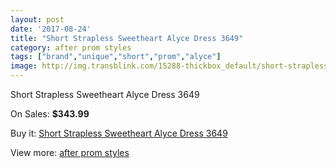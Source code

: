 ```yaml
---
layout: post
date: '2017-08-24'
title: "Short Strapless Sweetheart Alyce Dress 3649"
category: after prom styles
tags: ["brand","unique","short","prom","alyce"]
image: http://img.transblink.com/15288-thickbox_default/short-strapless-sweetheart-alyce-dress-3649.jpg
---
```

Short Strapless Sweetheart Alyce Dress 3649

On Sales: **$343.99**
<a href="https://www.transblink.com/en/after-prom-styles/4870-short-strapless-sweetheart-alyce-dress-3649.html"><amp-img layout="responsive" width="600" height="600" src="//img.transblink.com/15288-thickbox_default/short-strapless-sweetheart-alyce-dress-3649.jpg" alt="Short Strapless Sweetheart Alyce Dress 3649 0" /></a>
<a href="https://www.transblink.com/en/after-prom-styles/4870-short-strapless-sweetheart-alyce-dress-3649.html"><amp-img layout="responsive" width="600" height="600" src="//img.transblink.com/15291-thickbox_default/short-strapless-sweetheart-alyce-dress-3649.jpg" alt="Short Strapless Sweetheart Alyce Dress 3649 1" /></a>
<a href="https://www.transblink.com/en/after-prom-styles/4870-short-strapless-sweetheart-alyce-dress-3649.html"><amp-img layout="responsive" width="600" height="600" src="//img.transblink.com/15290-thickbox_default/short-strapless-sweetheart-alyce-dress-3649.jpg" alt="Short Strapless Sweetheart Alyce Dress 3649 2" /></a>
<a href="https://www.transblink.com/en/after-prom-styles/4870-short-strapless-sweetheart-alyce-dress-3649.html"><amp-img layout="responsive" width="600" height="600" src="//img.transblink.com/15289-thickbox_default/short-strapless-sweetheart-alyce-dress-3649.jpg" alt="Short Strapless Sweetheart Alyce Dress 3649 3" /></a>

Buy it: [Short Strapless Sweetheart Alyce Dress 3649](https://www.transblink.com/en/after-prom-styles/4870-short-strapless-sweetheart-alyce-dress-3649.html "Short Strapless Sweetheart Alyce Dress 3649")

View more: [after prom styles](https://www.transblink.com/en/55-after-prom-styles "after prom styles")
